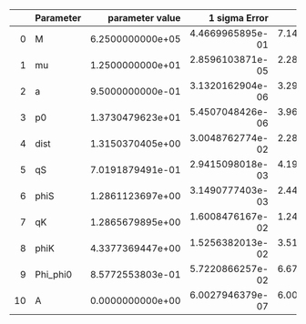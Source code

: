 |    | Parameter   |   parameter value |    1 sigma Error |   Relative Error |              SNR |
|---:|:------------|------------------:|-----------------:|-----------------:|-----------------:|
|  0 | M           |  6.2500000000e+05 | 4.4669965895e-01 | 7.1471945432e-07 | 8.2958392854e+01 |
|  1 | mu          |  1.2500000000e+01 | 2.8596103871e-05 | 2.2876883097e-06 | 8.2958392854e+01 |
|  2 | a           |  9.5000000000e-01 | 3.1320162904e-06 | 3.2968592530e-06 | 8.2958392854e+01 |
|  3 | p0          |  1.3730479623e+01 | 5.4507048426e-06 | 3.9697847361e-07 | 8.2958392854e+01 |
|  4 | dist        |  1.3150370405e+00 | 3.0048762774e-02 | 2.2850126536e-02 | 8.2958392854e+01 |
|  5 | qS          |  7.0191879491e-01 | 2.9415098018e-03 | 4.1906696659e-03 | 8.2958392854e+01 |
|  6 | phiS        |  1.2861123697e+00 | 3.1490777403e-03 | 2.4485245726e-03 | 8.2958392854e+01 |
|  7 | qK          |  1.2865679895e+00 | 1.6008476167e-02 | 1.2442775118e-02 | 8.2958392854e+01 |
|  8 | phiK        |  4.3377369447e+00 | 1.5256382013e-02 | 3.5171293713e-03 | 8.2958392854e+01 |
|  9 | Phi_phi0    |  8.5772553803e-01 | 5.7220866257e-02 | 6.6712326636e-02 | 8.2958392854e+01 |
| 10 | A           |  0.0000000000e+00 | 6.0027946379e-07 | 6.0027946379e-07 | 8.2958392854e+01 |